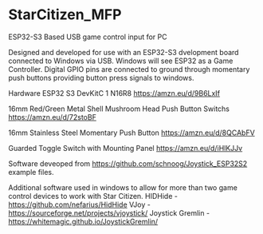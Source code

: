 # StarCitizen_MFP
ESP32-S3 Based USB game control input for PC 

Designed and developed for use with an ESP32-S3 dvelopment board connected to Windows via USB. Windows will see ESP32 as a Game Controller.
Digital GPIO pins are connected to ground through momentary push buttons providing button press signals to windows.

Hardware
ESP32 S3 DevKitC 1 N16R8
https://amzn.eu/d/9B6LxIf

16mm Red/Green Metal Shell Mushroom Head Push Button Switchs
https://amzn.eu/d/72stoBF

16mm Stainless Steel Momentary Push Button
https://amzn.eu/d/8QCAbFV

Guarded Toggle Switch with Mounting Panel 
https://amzn.eu/d/iHlKJJv

Software deveoped from https://github.com/schnoog/Joystick_ESP32S2
example files.

Additional software used in windows to allow for more than two game control devices to work with Star Citizen.
HIDHide - https://github.com/nefarius/HidHide
VJoy - https://sourceforge.net/projects/vjoystick/
Joystick Gremlin - https://whitemagic.github.io/JoystickGremlin/
